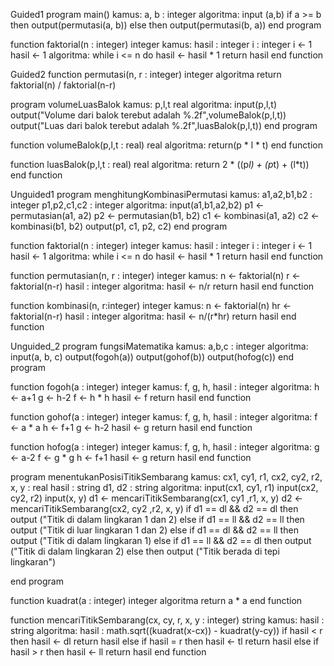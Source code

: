Guided1
program main()
kamus:
    a, b : integer
algoritma: 
    input (a,b)
    if a >= b then
        output(permutasi(a, b))
    else then
        output(permutasi(b, a))
end program

function faktorial(n : integer) integer 
kamus: 
    hasil : integer
    i : integer
    i <- 1
    hasil <- 1
algoritma:
    while i <= n do 
        hasil <- hasil * 1
    return hasil
end function

Guided2
function permutasi(n, r : integer) integer 
algoritma
    return faktorial(n) / faktorial(n-r)

program volumeLuasBalok
kamus:
    p,l,t real
algoritma:
    input(p,l,t)
    output("Volume dari balok terebut adalah %.2f",volumeBalok(p,l,t))
    output("Luas dari balok terebut adalah %.2f",luasBalok(p,l,t))
end program

function volumeBalok(p,l,t : real) real
algoritma:
    return(p * l * t)
end function

function luasBalok(p,l,t : real) real 
algoritma:
    return 2 * ((p*l) + (p*t) + (l*t))
end function

Unguided1
program menghitungKombinasiPermutasi
kamus:
    a1,a2,b1,b2 : integer
    p1,p2,c1,c2 : integer
algoritma:
    input(a1,b1,a2,b2)
    p1 <- permutasian(a1, a2)
    p2 <- permutasian(b1, b2)
    c1 <- kombinasi(a1, a2)
    c2 <- kombinasi(b1, b2)
    output(p1, c1, p2, c2)
end program

function faktorial(n : integer) integer 
kamus: 
    hasil : integer
    i : integer
    i <- 1
    hasil <- 1
algoritma:
    while i <= n do 
        hasil <- hasil * 1
    return hasil
end function

function permutasian(n, r : integer) integer 
kamus:
    n <- faktorial(n)
    r <- faktorial(n-r)
    hasil : integer
algoritma:
    hasil <- n/r
    return hasil
end function

function kombinasi(n, r:integer) integer
kamus:
    n <- faktorial(n)
    hr <- faktorial(n-r)
    hasil : integer
algoritma:
    hasil <- n/(r*hr)
    return hasil
end function

Unguided_2
program fungsiMatematika
kamus:
    a,b,c : integer
algoritma:
    input(a, b, c)
    output(fogoh(a))
    output(gohof(b))
    output(hofog(c))
end program

function fogoh(a : integer) integer 
kamus:
    f, g, h, hasil : integer
algoritma:
    h <- a+1
    g <- h-2
    f <- h * h
    hasil <- f
    return hasil
end function

function gohof(a : integer) integer 
kamus:
    f, g, h, hasil : integer
algoritma:
    f <- a * a
    h <- f+1
    g <- h-2
    hasil <- g
    return hasil
end function

function hofog(a : integer) integer 
kamus:
    f, g, h, hasil : integer
algoritma:
    g <- a-2
    f <- g * g
    h <- f+1
    hasil <- g
    return hasil
end function

program menentukanPosisiTitikSembarang
kamus:
    cx1, cy1, r1, cx2, cy2, r2, x, y : real
    hasil : string
    d1, d2 : string
algoritma:
    input(cx1, cy1, r1)
    input(cx2, cy2, r2)
    input(x, y)
    d1 <- mencariTitikSembarang(cx1, cy1 ,r1, x, y)
    d2 <- mencariTitikSembarang(cx2, cy2 ,r2, x, y)
    if d1 == dl && d2 == dl then
        output ("Titik di dalam lingkaran 1 dan 2)
    else if d1 == ll && d2 == ll then
        output ("Titik di luar lingkaran 1 dan 2)
    else if d1 == dl && d2 == ll then
        output ("Titik di dalam lingkaran 1)
    else if d1 == ll && d2 == dl then
        output ("Titik di dalam lingkaran 2)
    else then
        output ("Titik berada di tepi lingkaran")    
    
end program

function kuadrat(a : integer) integer 
algoritma
    return a * a
end function

function mencariTitikSembarang(cx, cy, r, x, y : integer) string
kamus:
    hasil : string
algoritma:
    hasil : math.sqrt((kuadrat(x-cx)) - kuadrat(y-cy))
    if hasil < r then
        hasil <- dl
        return hasil
    else if hasil = r then
        hasil <- tl
        return hasil
    else if hasil > r then
        hasil <- ll
        return hasil
end function